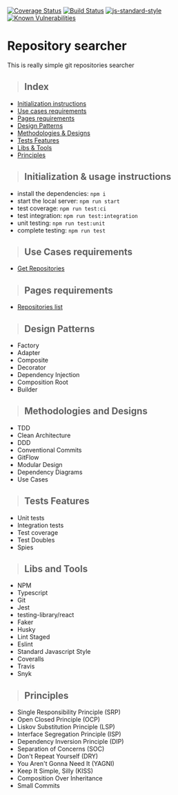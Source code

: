[![Coverage Status](https://coveralls.io/repos/github/alioshr/repo-filter/badge.svg?branch=master)](https://coveralls.io/github/alioshr/repo-filter?branch=master)
[![Build Status](https://app.travis-ci.com/alioshr/repo-filter.svg?branch=master)](https://app.travis-ci.com/alioshr/repo-filter)
[![js-standard-style](https://img.shields.io/badge/code%20style-standard-brightgreen.svg)](http://standardjs.com)
[![Known Vulnerabilities](https://snyk.io/test/github/alioshr/repo-filter/badge.svg)](https://snyk.io/test/github/alioshr/repo-filter)
# Repository searcher
 
This is really simple git repositories searcher

> ##  Index

* [Initialization instructions](#initialization-instruction)
* [Use cases requirements](#use-cases-requirements)
* [Pages requirements](#pages-requirements)
* [Design Patterns](#design-patterns)
* [Methodologies & Designs](#methodologies-and-designs)
* [Tests Features](#tests-features)
* [Libs & Tools](#libs-and-tools)
* [Principles](#principles)

> ##  Initialization & usage instructions

* install the dependencies: `npm i`
* start the local server: `npm run start`
* test coverage: `npm run test:ci`
* test integration: `npm run test:integration`
* unit testing: `npm run test:unit`
* complete testing: `npm run test`


> ## Use Cases requirements

* [Get Repositories](./requirements/usecases/get-repositories.md)
> ## Pages requirements

* [Repositories list](./requirements/pages/repositories-list.md)

> ## Design Patterns

* Factory
* Adapter
* Composite
* Decorator
* Dependency Injection
* Composition Root
* Builder

> ## Methodologies and Designs

* TDD
* Clean Architecture
* DDD
* Conventional Commits
* GitFlow
* Modular Design
* Dependency Diagrams
* Use Cases

> ## Tests Features

* Unit tests
* Integration tests
* Test coverage
* Test Doubles
* Spies

> ## Libs and Tools

* NPM
* Typescript
* Git
* Jest
* testing-library/react
* Faker
* Husky
* Lint Staged
* Eslint
* Standard Javascript Style
* Coveralls
* Travis
* Snyk

> ## Principles

* Single Responsibility Principle (SRP)
* Open Closed Principle (OCP)
* Liskov Substitution Principle (LSP)
* Interface Segregation Principle (ISP)
* Dependency Inversion Principle (DIP)
* Separation of Concerns (SOC)
* Don't Repeat Yourself (DRY)
* You Aren't Gonna Need It (YAGNI)
* Keep It Simple, Silly (KISS)
* Composition Over Inheritance
* Small Commits

